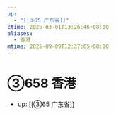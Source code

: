 ```yaml
---
up:
  - "[[③65 广东省]]"
ctime: 2025-03-01T13:26:46+08:00
aliases:
  - 香港
mtime: 2025-09-09T12:37:05+08:00
---
```


# ③658 香港

- up: [[③65 广东省]]
